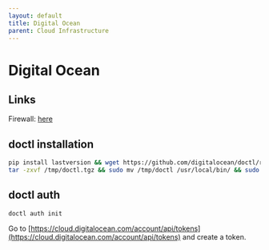 ```yaml
---
layout: default
title: Digital Ocean
parent: Cloud Infrastructure
---
```


# Digital Ocean

## Links

Firewall: [here](https://docs.aikedejongste.nl/linux-utils/webhook.html#firewall-on-digital-ocean)

## doctl installation

```bash
pip install lastversion && wget https://github.com/digitalocean/doctl/releases/download/v`lastversion doctl`/doctl-`lastversion doctl`-linux-amd64.tar.gz -O /tmp/doctl.tgz
tar -zxvf /tmp/doctl.tgz && sudo mv /tmp/doctl /usr/local/bin/ && sudo chmod +x /usr/local/bin/doctl
```

## doctl auth

```
doctl auth init
```

Go to [https://cloud.digitalocean.com/account/api/tokens](https://cloud.digitalocean.com/account/api/tokens) and create a token.
